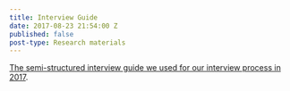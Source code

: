 ```yaml
---
title: Interview Guide
date: 2017-08-23 21:54:00 Z
published: false
post-type: Research materials
---
```


[The semi-structured interview guide we used for our interview process in 2017](/uploads/interview-guide-II.pdf).